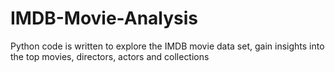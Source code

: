# IMDB-Movie-Analysis
Python code is written to explore the IMDB movie data set, gain insights into the top movies, directors, actors and collections
